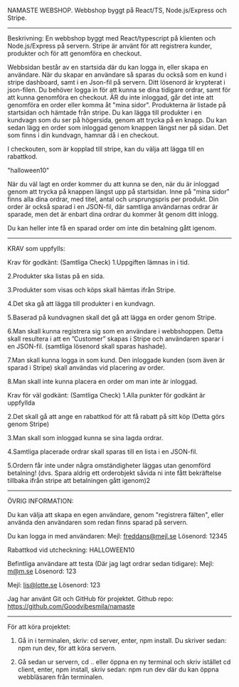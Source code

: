
NAMASTE WEBSHOP.
Webbshop byggt på React/TS, Node.js/Express och Stripe.

----------------------------------------------
Beskrivning:
En webbshop byggt med React/typescript på klienten och Node.js/Express på servern. Stripe är använt för att registrera kunder, produkter och för att genomföra en checkout. 

Webbsidan består av en startsida där du kan logga in, eller skapa en användare. När du skapar en användare så sparas du också som en kund i stripe dashboard, samt i en Json-fil på servern. Ditt lösenord är krypterat i json-filen. Du behöver logga in för att kunna se dina tidigare ordrar, samt för att kunna genomföra en checkout. ÄR du inte inloggad, går det inte att genomföra en order eller komma åt "mina sidor". Produkterna är listade på startsidan och hämtade från stripe. Du kan lägga till produkter i en kundvagn som du ser på högersida, genom att trycka på en knapp. Du kan sedan lägg en order som inloggad genom knappen längst ner på sidan. Det som finns i din kundvagn, hamnar då i en checkout. 

I checkouten, som är kopplad till stripe, kan du välja att lägga till en rabattkod.

"halloween10"

När du väl lagt en order kommer du att kunna se den, när du är inloggad genom att trycka på knappen längst upp på startsidan. Inne på "mina sidor" finns alla dina ordrar, med titel, antal och ursprungspris per produkt. Din order är också sparad i en JSON-fil, där samtliga användarnas ordrar är sparade, men det är enbart dina ordrar du kommer åt genom ditt inlogg. 

Du kan heller inte få en sparad order om inte din betalning gått igenom.


----------------------------------------------


KRAV som uppfylls: 

Krav för godkänt: (Samtliga Check)
1.Uppgiften lämnas in i tid.

2.Produkter ska listas på en sida.

3.Produkter som visas och köps skall hämtas ifrån Stripe.

4.Det ska gå att lägga till produkter i en kundvagn.

5.Baserad på kundvagnen skall det gå att lägga en order genom Stripe.

6.Man skall kunna registrera sig som en användare i webbshoppen. Detta skall resultera i att en ”Customer” skapas i Stripe och användaren sparar i en JSON-fil. (samtliga lösenord skall sparas hashade).

7.Man skall kunna logga in som kund. Den inloggade kunden (som även är sparad i Stripe) skall användas vid placering av order.

8.Man skall inte kunna placera en order om man inte är inloggad.



Krav för väl godkänt: (Samtliga Check)
1.Alla punkter för godkänt är uppfyllda

2.Det skall gå att ange en rabattkod för att få rabatt på sitt köp (Detta görs genom Stripe)

3.Man skall som inloggad kunna se sina lagda ordrar.

4.Samtliga placerade ordrar skall sparas till en lista i en JSON-fil.

5.Ordern får inte under några omständigheter läggas utan genomförd betalning! (dvs. Spara aldrig ett orderobjekt såvida ni inte fått bekräftelse tillbaka ifrån stripe att betalningen gått igenom)2

----------------------------------------------

ÖVRIG INFORMATION:

Du kan välja att skapa en egen användare, genom "registrera fälten", eller använda den användaren som redan finns sparad på servern.

Du kan logga in med användaren: 
Mejl: freddans@mejl.se
Lösenord: 12345

Rabattkod vid utcheckning:
HALLOWEEN10

Befintliga användare att testa (Där jag lagt ordrar sedan tidigare):
Mejl: m@m.se
Lösenord: 123

Mejl: lis@lotte.se 
Lösenord: 123

Jag har använt Git och GitHub för projektet.
Github repo: https://github.com/Goodvibesmila/namaste 


--------------------------------------------

För att köra projektet:

1. Gå in i terminalen, skriv: cd server, enter, npm install. Du skriver sedan: npm run dev, för att köra servern.

2. Gå sedan ur servern, cd .. eller öppna en ny terminal och skriv istället cd client, enter, npm install, skriv sedan: npm run dev där du kan öppna webbläsaren från terminalen.


